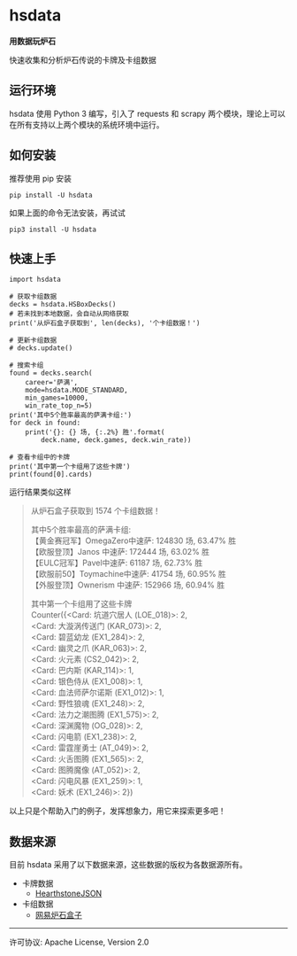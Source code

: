 # hsdata

**用数据玩炉石**

快速收集和分析炉石传说的卡牌及卡组数据

## 运行环境

hsdata 使用 Python 3 编写，引入了 requests 和 scrapy 两个模块，理论上可以在所有支持以上两个模块的系统环境中运行。

## 如何安装

推荐使用 pip 安装

    pip install -U hsdata

如果上面的命令无法安装，再试试

    pip3 install -U hsdata

## 快速上手

    import hsdata

    # 获取卡组数据
    decks = hsdata.HSBoxDecks()
    # 若未找到本地数据，会自动从网络获取
    print('从炉石盒子获取到', len(decks), '个卡组数据！')

    # 更新卡组数据
    # decks.update()

    # 搜索卡组
    found = decks.search(
        career='萨满',
        mode=hsdata.MODE_STANDARD,
        min_games=10000,
        win_rate_top_n=5)
    print('其中5个胜率最高的萨满卡组:')
    for deck in found:
        print('{}: {} 场, {:.2%} 胜'.format(
            deck.name, deck.games, deck.win_rate))

    # 查看卡组中的卡牌
    print('其中第一个卡组用了这些卡牌')
    print(found[0].cards)

运行结果类似这样

> 从炉石盒子获取到 1574 个卡组数据！  
>   
> 其中5个胜率最高的萨满卡组:  
> 【黄金赛冠军】OmegaZero中速萨: 124830 场, 63.47% 胜  
> 【欧服登顶】Janos 中速萨: 172444 场, 63.02% 胜  
> 【EULC冠军】Pavel中速萨: 61187 场, 62.73% 胜  
> 【欧服前50】Toymachine中速萨: 41754 场, 60.95% 胜  
> 【外服登顶】Ownerism 中速萨: 152966 场, 60.94% 胜  
>   
> 其中第一个卡组用了这些卡牌  
> Counter({<Card: 坑道穴居人 (LOE_018)>: 2,  
> <Card: 大漩涡传送门 (KAR_073)>: 2,  
> <Card: 碧蓝幼龙 (EX1_284)>: 2,  
> <Card: 幽灵之爪 (KAR_063)>: 2,  
> <Card: 火元素 (CS2_042)>: 2,  
> <Card: 巴内斯 (KAR_114)>: 1,  
> <Card: 银色侍从 (EX1_008)>: 1,  
> <Card: 血法师萨尔诺斯 (EX1_012)>: 1,  
> <Card: 野性狼魂 (EX1_248)>: 2,  
> <Card: 法力之潮图腾 (EX1_575)>: 2,  
> <Card: 深渊魔物 (OG_028)>: 2,  
> <Card: 闪电箭 (EX1_238)>: 2,  
> <Card: 雷霆崖勇士 (AT_049)>: 2,  
> <Card: 火舌图腾 (EX1_565)>: 2,  
> <Card: 图腾魔像 (AT_052)>: 2,  
> <Card: 闪电风暴 (EX1_259)>: 1,  
> <Card: 妖术 (EX1_246)>: 2})  

以上只是个帮助入门的例子，发挥想象力，用它来探索更多吧！

## 数据来源

目前 hsdata 采用了以下数据来源，这些数据的版权为各数据源所有。

* 卡牌数据
    * [HearthstoneJSON](https://hearthstonejson.com/)
* 卡组数据
    * [网易炉石盒子](http://lushi.163.com/)

----

许可协议: Apache License, Version 2.0
